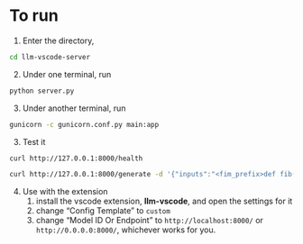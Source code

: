 # To run
1. Enter the directory,
```bash
cd llm-vscode-server
```
2. Under one terminal, run
```bash
python server.py
```

3. Under another terminal, run
```bash
gunicorn -c gunicorn.conf.py main:app
```


3. Test it
```bash
curl http://127.0.0.1:8000/health
```

```bash
curl http://127.0.0.1:8000/generate -d '{"inputs":"<fim_prefix>def fib(n):<fim_suffix>    else:\n        return fib(n - 2) + fib(n - 1)<fim_middle>"}' -H "Content-Type: application/json"
```

4. Use with the extension
    1. install the vscode extension, **llm-vscode**, and open the settings for it
    2. change “Config Template” to `custom`
    3. change “Model ID Or Endpoint” to `http://localhost:8000/` or `http://0.0.0.0:8000/`, whichever works for you.

